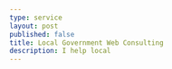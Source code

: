 ```yaml
---
type: service
layout: post
published: false
title: Local Government Web Consulting
description: I help local
---
```



